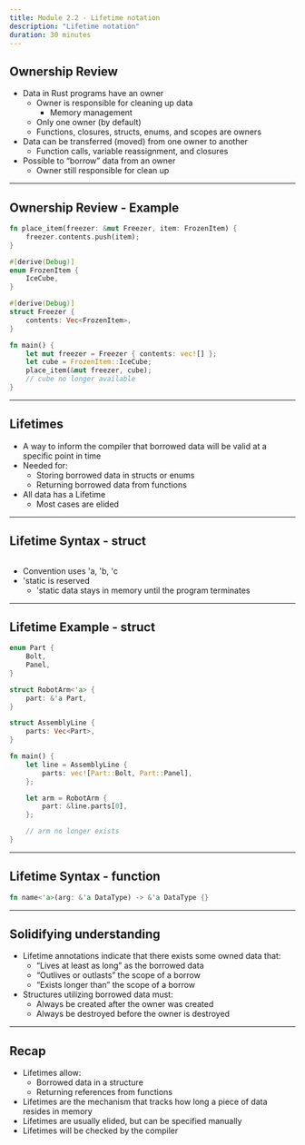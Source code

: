 ```yaml
---
title: Module 2.2 - Lifetime notation
description: "Lifetime notation"
duration: 30 minutes
---
```


## Ownership Review

- Data in Rust programs have an owner
  - Owner is responsible for cleaning up data
    - Memory management
  - Only one owner (by default)
  - Functions, closures, structs, enums, and scopes are owners
- Data can be transferred (moved) from one owner to another
  - Function calls, variable reassignment, and closures
- Possible to “borrow” data from an owner
  - Owner still responsible for clean up

---

## Ownership Review - Example

```rust
fn place_item(freezer: &mut Freezer, item: FrozenItem) {
    freezer.contents.push(item);
}

#[derive(Debug)]
enum FrozenItem {
    IceCube,
}

#[derive(Debug)]
struct Freezer {
    contents: Vec<FrozenItem>,
}

fn main() {
    let mut freezer = Freezer { contents: vec![] };
    let cube = FrozenItem::IceCube;
    place_item(&mut freezer, cube);
    // cube no longer available
}
```

---

## Lifetimes

- A way to inform the compiler that borrowed data will be valid at a specific point in time
- Needed for:
  - Storing borrowed data in structs or enums
  - Returning borrowed data from functions
- All data has a Lifetime
  - Most cases are elided

---

## Lifetime Syntax - struct

```rust
```

- Convention uses 'a, 'b, 'c
- 'static is reserved
  - 'static data stays in memory until the program terminates

---

## Lifetime Example - struct

```rust
enum Part {
    Bolt,
    Panel,
}

struct RobotArm<'a> {
    part: &'a Part,
}

struct AssemblyLine {
    parts: Vec<Part>,
}

fn main() {
    let line = AssemblyLine {
        parts: vec![Part::Bolt, Part::Panel],
    };

    let arm = RobotArm {
        part: &line.parts[0],
    };

    // arm no longer exists
}
```

---

## Lifetime Syntax - function

```rust
fn name<'a>(arg: &'a DataType) -> &'a DataType {}
```

---

## Solidifying understanding

- Lifetime annotations indicate that there exists some owned data that:
  - “Lives at least as long” as the borrowed data
  - “Outlives or outlasts” the scope of a borrow
  - “Exists longer than” the scope of a borrow
- Structures utilizing borrowed data must:
  - Always be created after the owner was created
  - Always be destroyed before the owner is destroyed

---

## Recap

- Lifetimes allow:
  - Borrowed data in a structure
  - Returning references from functions
- Lifetimes are the mechanism that tracks how long a piece of data resides in memory
- Lifetimes are usually elided, but can be specified manually
- Lifetimes will be checked by the compiler

